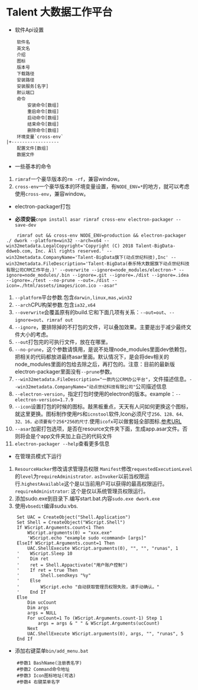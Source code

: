 ﻿# Talent 大数据工作平台
* 软件Api设置
```
	软件名
	英文名
	介绍
	图标
	版本号
	下载路径
	安装路径
	安装服务[名字]
	默认端口
	命令
		安装命令[数组]
		重启命令[数组]
		启动命令[数组]
		结束命令[数组]
		删除命令[数组]
	环境变量`cross-env`
|+------------------
	配置文件[数组]
	数据文件
```	

* 一些基本的命令
1. `rimraf`一个豪华版本的`rm -rf`，兼容window。
2. `cross-env`一个豪华版本的环境变量设置，有`NODE_ENV=*`的地方，就可以考虑使用`cross-env`，兼容window。

* electron-packager打包

- **必须安装**`cnpm install asar rimraf cross-env electron-packager --save-dev` 
```
	rimraf out && cross-env NODE_ENV=production && electron-packager ./ dwork --platform=win32 --arch=x64 --win32metadata.LegalCopyright='Copyright (C) 2018 Talent-BigData-ddweb.com, Inc. All rights reserved.' --win32metadata.CompanyName='Talent-BigData旗下(动点世纪科技),Inc' --win32metadata.FileDescription='Talent-BigData(泰乐特大数据旗下动点世纪科技有限公司CRM工作平台.)' --overwrite --ignore=node_modules/electron-* --ignore=node_modules/.bin --ignore=.git --ignore=./dist --ignore=.idea --ignore=./test --no-prune --out=./dist --icon=./html/assets/images/icon.ico --asar"
```

1. `--platform`平台参数.包含`darwin,linux,mas,win32`
2. `--arch`CPU构架参数.包含`ia32,x64`
3. `--overwrite`会覆盖原有的build.它和下面几项有关系：`--out=out`、`--ignore=out`、`rimraf out`
4. `--ignore`，要排除掉的不打包的文件，可以叠加效果。主要是出于减少最终文件大小的考虑。
5. `--out`打包完的可执行文件，放在在哪里。
6. `--no-prune`，这个参数请慎用，是说不处理node_modules里面dev依赖包，把相关的代码都放进最终asar里面。默认情况下，是会将dev相关的node_modules里面的包给去除之后，再打包的。注意：目前的最新版electron-packager里面没有`--prune`参数。
7. `--win32metadata.FileDescription="一款内公CRM办公平台"`，文件描述信息。`--win32metadata.CompanyName="动点世纪科技有限公司"`公司描述信息
8. `--electron-version`，指定打包时使用的electron的版本。example：`--electron-version=1.7.9`
9. `--icon`设置打包的时候的图标。敲黑板重点，天天有人问如何更换这个图标，就这里更换。图标制作使用`PS`和`icnstool`软件,Icon必须尺寸`256、128、64、32、16，必须要有个256*256的尺寸`.使用`icofx`可以做套娃全部图标.[参考URL](https://newsn.net/say/electron-ico-format.html)
10. `--asar`加密打包选项，是否在resource文件夹下面，生成app.asar文件。否则将会是个app文件夹加上自己的代码文件
11. `electron-packager --help`查看更多信息

- 在管理员模式下运行
1. `ResourceHacker`修改请求管理员权限 `Manifest`修改`requestedExecutionLevel`的`level`为`requireAdministrator`. `asInvoker`以前当权限运行.`highestAvailable`这个是以当前用户可以获得的最高权限运行。`requireAdministrator`: 这个是仅以系统管理员权限运行。
2. 添加sudo.exe到目录下.编写start.bat.内容`sudo.exe dwork.exe`
3. 使用`vbsedit`编译sudu.vbs.
```
	Set UAC = CreateObject("Shell.Application")  
	Set Shell = CreateObject("WScript.Shell")  
	If WScript.Arguments.count<1 Then
		WScript.arguments(0) = "xxx.exe"
		'WScript.echo "example sudo <command> [args]"  
	ElseIf WScript.Arguments.count=1 Then  
		UAC.ShellExecute WScript.arguments(0), "", "", "runas", 1  
	'    WScript.Sleep 10  
	'    Dim ret  
	'    ret = Shell.Appactivate("用户账户控制")  
	'    If ret = true Then  
	'        Shell.sendkeys "%y"          
	'    Else  
	'        WScript.echo "自动获取管理员权限失败，请手动确认。"  
	'    End If  
	Else  
		Dim ucCount  
		Dim args  
		args = NULL  
		For ucCount=1 To (WScript.Arguments.count-1) Step 1  
			args = args & " " & WScript.Arguments(ucCount)  
		Next  
		UAC.ShellExecute WScript.arguments(0), args, "", "runas", 5  
	End If  
```

- 添加右键菜单`bin/add_menu.bat`
```
	#参数1 BashName(注册表名字)
	#参数2 Command命令地址
	#参数3 Icon图标地址(可选)
	#参数4 右键菜单名字
```




